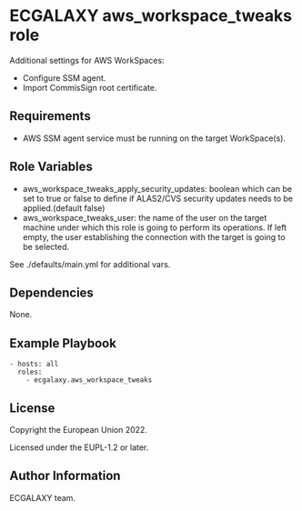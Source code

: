 ECGALAXY aws_workspace_tweaks role
==================================

Additional settings for AWS WorkSpaces:
- Configure SSM agent.
- Import CommisSign root certificate.

Requirements
------------

* AWS SSM agent service must be running on the target WorkSpace(s).

Role Variables
--------------

- aws_workspace_tweaks_apply_security_updates: boolean which can be set to true or false to define if ALAS2/CVS security updates needs to be applied.(default false)
- aws_workspace_tweaks_user: the name of the user on the target machine under which this role is going to perform its operations. If left empty, the user establishing the connection with the target is going to be selected.

See ./defaults/main.yml for additional vars.

Dependencies
------------

None.

Example Playbook
----------------

    - hosts: all
      roles:
        - ecgalaxy.aws_workspace_tweaks

License
-------

Copyright the European Union 2022.

Licensed under the EUPL-1.2 or later.

Author Information
------------------

ECGALAXY team.
